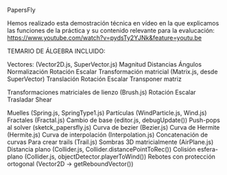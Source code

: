 PapersFly

Hemos realizado esta demostración técnica en vídeo en la que explicamos las funciones de la práctica y su contenido relevante para la evalucación:
https://www.youtube.com/watch?v=pydsTy2YJNk&feature=youtu.be


TEMARIO DE ÁLGEBRA INCLUIDO:

Vectores: (Vector2D.js, SuperVector.js)
    Magnitud
    Distancias
    Ángulos
    Normalización
    Rotación
    Escalar
    Transformación matricial (Matrix.js, desde SuperVector)
        Translación
        Rotación
        Escalar
        Transponer matriz


Transformaciones matriciales de lienzo (Brush.js)
    Rotación
    Escalar
    Trasladar
    Shear


Muelles (Spring.js, SpringType1.js)
Partículas (WindParticle.js, Wind.js)
Fractales (Fractal.js)
Cambio de base (editor.js, debugUpdate())
Push-pops al solver (sketck_papersfly.js)
Curva de bezier (Bezier.js)
Curva de Hermite (Hermite.js)
Curva de interpolación (Interpolation.js)
Concatenación de curvas Para crear trails (Trail.js)
Sombras 3D matricialmente (AirPlane.js)
Distancia plano (Collider.js, Collider.distancePointToRec())
Colisión esfera-plano (Collider.js, objectDetector.playerToWind())
Rebotes con protección ortogonal (Vector2D -> getReboundVector())

